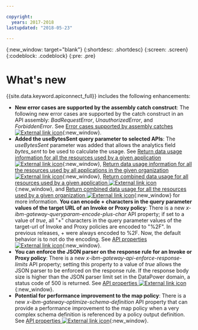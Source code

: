 ```yaml
---

copyright:
  years: 2017-2018
lastupdated: "2018-05-23"

---
```


{:new_window: target="blank"}
{:shortdesc: .shortdesc}
{:screen: .screen}
{:codeblock: .codeblock}
{:pre: .pre}

# What's new

{{site.data.keyword.apiconnect_full}} includes the following enhancements:


- **New error cases are supported by the assembly catch construct**: The following new error cases are supported by the catch construct in an API assembly: *BadRequestError*, *UnauthorizedError*, and *ForbiddenError*. See [Error cases supported by assembly catches ![External link icon](../../icons/launch-glyph.svg "External link icon")](https://www.ibm.com/support/knowledgecenter/en/SSFS6T/com.ibm.apic.toolkit.doc/ref_toolkit_catch_errors.html){:new_window}.
- **Added the useBytesSent query parameter to selected APIs**: The *useBytesSent* parameter was added that allows the analytics field *bytes_sent* to be used to calculate the usage. See [Return data usage information for all the resources used by a given application ![External link icon](../../icons/launch-glyph.svg "External link icon")](https://www.ibm.com/support/knowledgecenter/en/SSFS6T/com.ibm.apic.apirest.doc/apirest_reference_topics/rest_op_portal_orgs__orgID__analytics_apps__appID__data-usageGET.html){:new_window}, [Return data usage information for all the resources used by all applications in the given organization ![External link icon](../../icons/launch-glyph.svg "External link icon")](https://www.ibm.com/support/knowledgecenter/en/SSFS6T/com.ibm.apic.apirest.doc/apirest_reference_topics/rest_op_portal_orgs__orgID__analytics_apps_data-usageGET.html){:new_window}, [Return combined data usage for all resources used by a given application ![External link icon](../../icons/launch-glyph.svg "External link icon")](https://www.ibm.com/support/knowledgecenter/en/SSFS6T/com.ibm.apic.apirest.doc/apirest_reference_topics/rest_op_portal_orgs__orgID__analytics_apps__appID__data-usage_allGET.html){:new_window}, and [Return combined data usage for all the resources used by a given organization ![External link icon](../../icons/launch-glyph.svg "External link icon")](https://www.ibm.com/support/knowledgecenter/en/SSFS6T/com.ibm.apic.apirest.doc/apirest_reference_topics/rest_op_portal_orgs__orgID__analytics_data-usage_allGET.html){:new_window} for more information.
**You can encode + characters in the query parameter values of the target URL of an Invoke or Proxy policy**: There is a new *x-ibm-gateway-queryparam-encode-plus-char* API property; if set to a value of *true*, all "+" characters in the query parameter values of the target-url of Invoke and Proxy policies are encoded to "%2F". In previous releases, + were always encoded to %2F. Now, the default behavior is to not do the encoding. See [API properties ![External link icon](../../icons/launch-glyph.svg "External link icon")](https://www.ibm.com/support/knowledgecenter/en/SSFS6T/com.ibm.apic.toolkit.doc/configuration_props.html){:new_window}.
- **You can enforce the JSON parser on the response rule for an Invoke or Proxy policy**: There is a new *x-ibm-gateway-api-enforce-response-limits* API property; setting this property to a value of *true* allows the JSON parser to be enforced on the response rule. If the response body size is higher than the JSON parser limit set in the DataPower domain, a status code of 500 is returned. See [API properties ![External link icon](../../icons/launch-glyph.svg "External link icon")](https://www.ibm.com/support/knowledgecenter/en/SSFS6T/com.ibm.apic.toolkit.doc/configuration_props.html){:new_window}.
- **Potential for performance improvement to the map policy**: There is a new *x-ibm-gateway-optimize-schema-definition* API property that can provide a performance improvement to the map policy when a very complex schema definition is referenced by a policy output definition. See [API properties ![External link icon](../../icons/launch-glyph.svg "External link icon")](https://www.ibm.com/support/knowledgecenter/en/SSFS6T/com.ibm.apic.toolkit.doc/configuration_props.html){:new_window}.
